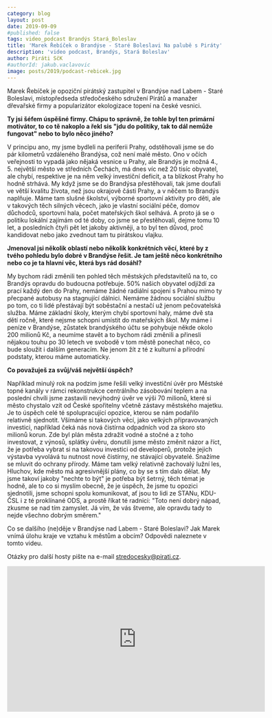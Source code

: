 ```yaml
---
category: blog
layout: post
date: 2019-09-09
#published: false
tags: video_podcast Brandýs Stará_Boleslav
title: 'Marek Řebíček o Brandýse - Staré Boleslavi Na palubě s Piráty'
description: 'video podcast, Brandýs, Stará Boleslav'
author: Piráti SčK
#authorId: jakub.vaclavovic
image: posts/2019/podcast-rebicek.jpg
---
```


Marek Řebíček je opoziční pirátský zastupitel v Brandýse nad Labem - Staré Boleslavi, místopředseda středočeského sdružení Pirátů a manažer dřevařské firmy a popularizátor ekologizace topení na české vesnici. 

**Ty jsi šéfem úspěšné firmy. Chápu to správně, že tohle byl ten primární motivátor, to co tě nakoplo a řekl sis "jdu do politiky, tak to dál nemůže fungovat" nebo to bylo něco jiného?**

V principu ano, my jsme bydleli na periferii Prahy, odstěhovali jsme se do pár kilometrů vzdáleného Brandýsa, což není malé město. Ono v očích veřejnosti to vypadá jako nějaká vesnice u Prahy, ale Brandýs je možná 4., 5. největší město ve středních Čechách, má dnes víc než 20 tisíc obyvatel, ale chybí, respektive je na něm velký investiční deficit, a ta blízkost Prahy ho hodně strhává. My když jsme se do Brandýsa přestěhovali, tak jsme doufali ve větší kvalitu života, než jsou okrajově části Prahy, a v něčem to Brandýs naplňuje. Máme tam slušné školství, výborné sportovní aktivity pro děti, ale v takových těch silných věcech, jako je vlastní sociální péče, domov důchodců, sportovní hala, počet mateřských škol selhává. A proto já se o politiku lokální zajímám od té doby, co jsme se přestěhovali, dejme tomu 10 let, a posledních čtyři pět let jakoby aktivněji, a to byl ten důvod, proč kandidovat nebo jako zvednout tam tu pirátskou vlajku.

**Jmenoval jsi několik oblastí nebo několik konkrétních věcí, které by z tvého pohledu bylo dobré v Brandýse řešit. Je tam ještě něco konkrétního nebo co je ta hlavní věc, která bys rád dosáhl?**

My bychom rádi změnili ten pohled těch městských představitelů na to, co Brandýs opravdu do budoucna potřebuje. 50% našich obyvatel odjíždí za prací každý den do Prahy, nemáme žádné radiální spojení s Prahou mimo ty přecpané autobusy na stagnující dálnici. Nemáme žádnou sociální službu po tom, co ti lidé přestávají být soběstační a nestačí už jenom pečovatelská služba. Máme základní školy, kterým chybí sportovní haly, máme dvě sta dětí ročně, které nejsme schopni umístit do mateřských škol. My máme i peníze v Brandýse, zůstatek brandýského účtu se pohybuje někde okolo 200 milionů Kč, a neumíme stavět a to bychom rádi změnili a přinesli nějakou touhu po 30 letech ve svobodě v tom městě ponechat něco, co bude sloužit i dalším generacím. Ne jenom žít z té z kulturní a přírodní podstaty, kterou máme automaticky.

**Co považuješ za svůj/váš největší úspěch?**

Například minulý rok na podzim jsme řešili velký investiční úvěr pro Městské topné kanály v rámci rekonstrukce centrálního zásobování teplem a na poslední chvíli jsme zastavili nevýhodný úvěr ve výši 70 milionů, které si město chystalo vzít od České spořitelny včetně zástavy městského majetku. Je to úspěch celé té spolupracující opozice, kterou se nám podařilo relativně sjednotit. Všímáme si takových věcí, jako velkých připravovaných investici, například čeká nás nová čistírna odpadních vod za skoro sto milionů korun. Zde byl plán města zdražit vodné a stočné a z toho investovat, z výnosů, splátky úvěru, donutili jsme město změnit názor a říct, že je potřeba vybrat si na takovou investici od developerů, protože jejich výstavba vyvolává tu nutnost nové čistírny, ne stávající obyvatelé. Snažíme se mluvit do ochrany přírody. Máme tam velký relativně zachovalý lužní les, Hluchov, kde město má agresivnější plány, co by se s tím dalo dělat. My jsme takoví jakoby "nechte to být" je potřeba být šetrný, těch témat je hodně, ale to co si myslím obecně, že je úspěch, že jsme tu opozici sjednotili, jsme schopni spolu komunikovat, ať jsou to lidi ze STANu, KDU-ČSL i z té proklínané ODS, a prostě říkat té radnici: "Toto není dobrý nápad, zkusme se nad tím zamyslet. Já vím, že vás štveme, ale opravdu tady to nejde všechno dobrým směrem." 

Co se dalšího (ne)děje v Brandýse nad Labem - Staré Boleslavi? Jak Marek vnímá úlohu kraje ve vztahu k městům a obcím? 
Odpovědi naleznete v tomto videu. 

Otázky pro další hosty pište na e-mail stredocesky@pirati.cz.

<iframe width="600" height="338" src="https://www.youtube.com/embed/4dsa0Ruf_RM" frameborder="0" allow="accelerometer; autoplay; encrypted-media; gyroscope; picture-in-picture" allowfullscreen></iframe>
